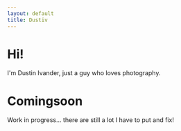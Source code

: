 ```yaml
---
layout: default
title: Dustiv
---
```


# Hi!

I'm Dustin Ivander, just a guy who loves photography.

# Comingsoon

Work in progress... there are still a lot I have to put and fix!